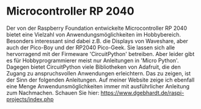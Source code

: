 # Microcontroller RP 2040
Der von der Raspberry Foundation entwickelte Microcontroller RP 2040 bietet eine Vielzahl
von Anwendungsmöglichkeiten im Hobbybereich.
Besonders interessant sind dabei z.B. die Displays von Waveshare, aber auch der Pico-Boy
und der  RP2040 Pico-Geek. Sie lassen sich alle hervorragend mit der Firmeware 'CircuitPython'
betreiben. Aber leider gibt es für Hobbyprogrammierer meist nur Anleitungen in 'Micro Python'.
Dagegen bietet CircuitPython viele Bibliotheken von Adafruit, die den Zugang zu anspruchsvollen
Anwendungen erleichtern. Das zu zeigen, ist der Sinn der folgenden Anleitungen.
Auf meiner Website zeige ich ebenfall eine Menge Anwendunsmöglichkeiten immer mit ausführlicher
Anleitung zum Nachmachen. Schauen Sie hier: https://www.dgebhardt.de/raspi-projects/index.php
